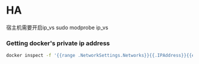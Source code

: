 # HA



宿主机需要开启ip_vs
sudo modprobe ip_vs


### Getting docker's private ip address

```sh
docker inspect -f '{{range .NetworkSettings.Networks}}{{.IPAddress}}{{end}}' $(docker-compose ps -q)
```
